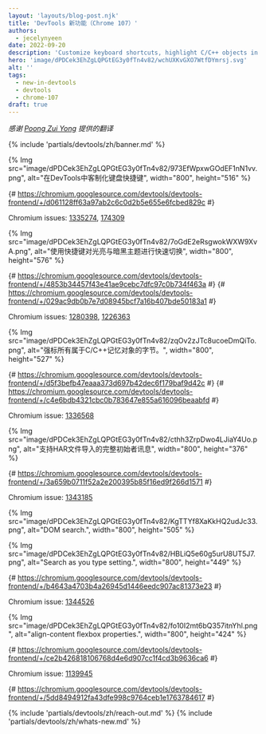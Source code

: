 ```yaml
---
layout: 'layouts/blog-post.njk'
title: 'DevTools 新功能（Chrome 107）'
authors:
  - jecelynyeen
date: 2022-09-20
description: 'Customize keyboard shortcuts, highlight C/C++ objects in the Memory Inspector and more.'
hero: 'image/dPDCek3EhZgLQPGtEG3y0fTn4v82/wchUXKvGXO7WtfDYmrsj.svg'
alt: ''
tags:
  - new-in-devtools
  - devtools
  - chrome-107
draft: true
---
```


*感谢 [Poong Zui Yong](https://www.linkedin.com/in/zui-yong-poong-1b507b14/) 提供的翻译*

{% include 'partials/devtools/zh/banner.md' %}

<!-- Translation instructions:
  1. Remove the "draft: true" tag above when submitting PR
  2. Provide translations under each of the English commented original content
  3. Translate the "description" tag above
  4. Translate all the <img> alt text
  5. Update the whats-new.md file -->

<!-- Content starts here -->

<!-- ## 在DevTools中客制化键盘快捷键 {: #shortcuts } -->

<!-- 你现在可以在DevTools中客制化你喜爱使用的命令. -->

<!-- 去到 **Settings（设置）** > **Shortcuts(快捷键）**, 将鼠标放置在一个命令上并点击 **Edit（编辑）** 按钮 (钢笔图标) 来对键盘快捷键进行客制化。 你也可以创建组合键 chords (a.k.a 多键快捷键)。  -->

{% Img src="image/dPDCek3EhZgLQPGtEG3y0fTn4v82/973EfWpxwGOdEF1nN1vv.png", alt="在DevTools中客制化键盘快捷键", width="800", height="516" %}

{# https://chromium.googlesource.com/devtools/devtools-frontend/+/d061128ff63a97ab2c6c0d2b5e655e6fcbed829c #}

Chromium issues: [1335274](https://crbug.com/1335274), [174309](https://crbug.com/174309)


<!-- ## 使用快捷键对光亮与暗黑主题进行快速切换 {: #toggle-themes } -->

<!-- 便利地设置一个快捷键来进行快速切换 [光亮与暗黑主题](/docs/devtools/rendering/emulate-css/#emulate-css-media-feature-prefers-color-scheme) . 这个行为并没有被预设为任何键盘快捷键 -->

{% Img src="image/dPDCek3EhZgLQPGtEG3y0fTn4v82/7oGdE2eRsgwokWXW9XvA.png", alt="使用快捷键对光亮与暗黑主题进行快速切换", width="800", height="576" %}

{# https://chromium.googlesource.com/devtools/devtools-frontend/+/4853b34457f43e41ae9cebc7dfc97c0b734f463a #}
{# https://chromium.googlesource.com/devtools/devtools-frontend/+/029ac9db0b7e7d08945bcf7a16b407bde50183a1 #}

Chromium issues: [1280398](https://crbug.com/1280398), [1226363](https://crbug.com/1226363)


<!-- ## 在记忆检查器中强标C/C++对象 {: #memory } -->

<!-- The [Memory Inspector](/docs/devtools/memory-inspector/) 强标所有属于C/C++记忆对象的字节。 -->

<!-- 在围绕在网络组件记忆中辨别一个对象的字节一直是一个痛点。 您需要知道对象体积并从对象初始时就可以计数。  -->

<!-- 使用这个功能,  可以帮助您只是它们从围绕记忆中分离出来。 参阅 [延伸C/C++侦错的记忆检查器](/blog/memory-inspector-extended-cpp/)来了解这个改良 -->

{% Img src="image/dPDCek3EhZgLQPGtEG3y0fTn4v82/zqOv2zJTc8ucoeDmQiTo.png", alt="强标所有属于C/C++记忆对象的字节。", width="800", height="527" %}

{# https://chromium.googlesource.com/devtools/devtools-frontend/+/d5f3befb47eaaa373d697b42dec6f179baf9d42c #}
{# https://chromium.googlesource.com/devtools/devtools-frontend/+/c4e6bdb4321cbc0b783647e855a616096beaabfd #}

Chromium issue: [1336568](https://crbug.com/1336568)


<!-- ## 支持HAR文件导入的完整初始者讯息 {: #har } -->

<!-- 得到完整 **Initiator** 讯息现在i现有版本是可行的  [HAR文件导入](/docs/devtools/network/reference/#save-as-har). 在之前的版本, **Network（网络）** 界面在导入HAR 文件时只显示部分初始者讯息。 -->

<!-- 初始这讯息帮助开发者追踪网络请求的源头并确认网络相关问题。  -->

{% Img src="image/dPDCek3EhZgLQPGtEG3y0fTn4v82/cthh3ZrpDwo4LJiaY4Uo.png", alt="支持HAR文件导入的完整初始者讯息", width="800", height="376" %}

{# https://chromium.googlesource.com/devtools/devtools-frontend/+/3a659b0711f52a2e200395b85f16ed9f266d1571 #}

Chromium issue: [1343185](https://crbug.com/1343185)



<!-- ## 点击`Enter(输入）`键时开始DOM搜索 {: #search-type } -->

<!-- 你现在可以禁止**Search as you type （输入即搜索）** 设置来指示工具在你点击<kbd>Enter</kbd>的时候开始搜索DOM  -->

<!-- 在**Elements（元素）** 界面中, 使用<kbd>Control</kbd>或<kbd>Command</kbd> + <kbd>F</kbd>来切换搜索栏 . 当你在搜索输入栏中输入一个查询时， DOM会跳到第一个适配元素和并预标准。  -->

<!-- 对于用户, 特别是经常使用长查询语句的测试者， 这种行为并不是理想的。DOM 树有可能在用户输入长查询语句的过程中进行多次跳跃 (e.g. `//div[@id="example"]`). 这个行为制造了无用的操作 . -->

{% Img src="image/dPDCek3EhZgLQPGtEG3y0fTn4v82/KgTTYf8XaKkHQ2udJc33.png", alt="DOM search.", width="800", height="505" %}

<!-- 来到 **Settings（设置）** > **Preferences（喜好）**, 禁止 **Search as you type（输入即搜索）**. 使用这个设置， 搜索只会在你点击<kbd>Enter</kbd>时才发生 -->

{% Img src="image/dPDCek3EhZgLQPGtEG3y0fTn4v82/HBLiQ5e60g5urU8UT5J7.png", alt="Search as you type setting.", width="800", height="449" %}

{# https://chromium.googlesource.com/devtools/devtools-frontend/+/b4643a4703b4a26945d1446eedc907ac81373e23 #}

Chromium issue: [1344526](https://crbug.com/1344526)


<!-- ## 在`align-content（对齐内容）`功能中的CSS Flexbox属性面板中显示`start（开始）` 和 `结束` 图示 {: #flexbox } -->

<!-- 在 **Styles（风格）** 界面中, 对CSS类的 `align-content` 属性进行`display: flex` 或 `display: inline-flex`的编辑。 `start（开始）` 和 `end（结束）` 图示会在自动完成的下拉清单中显示。 -->

{% Img src="image/dPDCek3EhZgLQPGtEG3y0fTn4v82/fo10I2mt6bQ357itnYhl.png", alt="align-content flexbox properties.", width="800", height="424" %}

{# https://chromium.googlesource.com/devtools/devtools-frontend/+/ce2b426818106768d4e6d907cc1f4cd3b9636ca6 #}

Chromium issue: [1139945](https://crbug.com/1139945)


<!-- ## 其他亮点 {: #misc } -->

<!-- - 在**Console**界面中显示争取的修改讯息数量。 在以前的版本, 这个技术在请客console讯息时不会被刷新。  ([1343311](https://crbug.com/1343311)) -->

{# https://chromium.googlesource.com/devtools/devtools-frontend/+/5dd8494912fa43dfe998c9764ceb1e1763784617 #}


{% include 'partials/devtools/zh/reach-out.md' %}
{% include 'partials/devtools/zh/whats-new.md' %}
